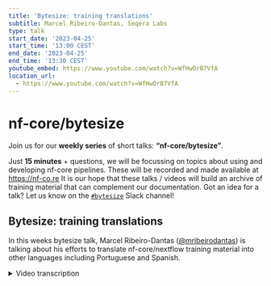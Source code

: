 ```yaml
---
title: 'Bytesize: training translations'
subtitle: Marcel Ribeiro-Dantas, Seqera Labs
type: talk
start_date: '2023-04-25'
start_time: '13:00 CEST'
end_date: '2023-04-25'
end_time: '13:30 CEST'
youtube_embed: https://www.youtube.com/watch?v=WfHwOrB7VfA
location_url:
  - https://www.youtube.com/watch?v=WfHwOrB7VfA
---
```


# nf-core/bytesize

Join us for our **weekly series** of short talks: **“nf-core/bytesize”**.

Just **15 minutes** + questions, we will be focussing on topics about using and developing nf-core pipelines.
These will be recorded and made available at <https://nf-co.re>
It is our hope that these talks / videos will build an archive of training material that can complement our documentation. Got an idea for a talk? Let us know on the [`#bytesize`](https://nfcore.slack.com/channels/bytesize) Slack channel!

## Bytesize: training translations

In this weeks bytesize talk, Marcel Ribeiro-Dantas ([@mribeirodantas](https://github.com/mribeirodantas)) is talking about his efforts to translate nf-core/nextflow training material into other languages including Portuguese and Spanish.

<details markdown="1"><summary>Video transcription</summary>
**Note: The content has been edited for reader-friendliness**

[0:01](https://www.youtube.com/watch?v=WfHwOrB7VfA&t=1)
Hello everyone to today's bytesize. I'm very glad that Marcel could make it and he is going to talk about his work on translating nf-core and Nextflow training material. The stage is yours.

[0:18](https://www.youtube.com/watch?v=WfHwOrB7VfA&t=18)
Hello everyone. Thanks Franziska and everyone else for having me. It's great to be here. It's great to be able to contribute to the bytesize initiative. Today I'm going to talk mostly about translating training material, but I'm going to also mention other efforts related to localization, translating content on Nextflow and nf-core, right? My name is Marcel. I'm a developer advocate at Seqera Labs for Nextflow and nf-core. You can reach me on Twitter, on GitHub with `mribeirodantas` as my handle. The first thing that we're going to talk today is "what is localization?", which is translated content to be able to have content that people from different languages can be able to understand and contribute.

[1:12](https://www.youtube.com/watch?v=WfHwOrB7VfA&t=72)
At some point, a lot of people reached out to me, Phil and Chris and other people asking for translated content, asking for an easier way for people who doesn't feel so confident in English to be able to contribute and to follow nf-core and Nextflow. At some point it became really clear to us that we had to start working with that, to try to find something that could help these people. Make them more comfortable and confident to learn Nextflow, to be able to contribute, to discuss. It became clear that we had to do something, but then where to start? What should we translate? When? How? A lot of people, they start showing up to contribute during the mentorship. I think two or three people, they mentioned they wanted to help translating content, giving talks in their native language, where they live.

[2:08](https://www.youtube.com/watch?v=WfHwOrB7VfA&t=128)
Some people suggested to translate the documentation. Some people suggested other things. A lot of ideas came up. We knew we had to do something, but then it was important to be smart about the way we would do that. I mean, we are not too many people. Even though a lot of people showed up to contribute, it would still be like 6, 7, 8, 10 people. Not a lot of people. We have a huge amount of documentation, a huge amount of content. We had to be smart about how to use these people to be able to translate content. The original idea of translating documentation was risky because the documentation is not only very large. It's also very often changed. Even if we managed to translate everything, like all the documentation of Nextflow and nf-core, the chance that that would be outdated was very high. In a few days, probably, the documentation would already be different in English. We would have to translate it into another language. Even though we have some paid contributors like me or Chris and Phil... For Portuguese, it would be fine, because it could be watched from very close. But if you're talking about Hindi or some other language that we don't have anyone in the team that are fluent, it would be very hard to make sure it would be updated. The risk of having outdated material was very high because it could give a totally different impression to the community that maybe we don't value the translation, we don't value the organization, we don't care about them. It was very risky to translate something that would be good now, but then it would be very bad in a few days or weeks or months.

[3:55](https://www.youtube.com/watch?v=WfHwOrB7VfA&t=235)
Where to start? The idea that came up was to translate training material because they're much more stable, they don't change as often, and they're not that long. Also they're easier to translate because they are informal language, you're explaining something. Sometimes the documentation is very straight, and unless you know very much about the technology you don't feel so confident about changing that. For the training material, it's more welcoming for newcomers to contribute, it doesn't change as often, and it's not as long as the documentation. In the end our cost-benefit analysis convinced us that indeed the training material was the best place to start with the translation.

[4:39](https://www.youtube.com/watch?v=WfHwOrB7VfA&t=279)
At the beginning, the main training material that we had in general was the training.seqera.io website. It was originally written and maintained by Seqera Labs. It uses ASCII doc technology, which was okay, but there are several limitations, several issues we wanted to overcome, it was very tricky on ASCII doc. At some point, very recently, someone showed us material for MKdocs and that we should use Markdown, we were using a lot of parts of the community, and he made a huge effort to convert everything to material for MKdocs. Then other people joined, and we were able to convert the whole training content to this new technology that was much easier to change, much more powerful, and much more beautiful. Now we've been using material for MKdocs, we decided to convert the training material to a more community effort. It's now hosted at training.nextflow.io, even though the original content was created by Seqera Labs, it was donated to the community, it belongs to the community, it's maintained by community, it's much easier for the community to contribute, much faster, much easier.

[6:06](https://www.youtube.com/watch?v=WfHwOrB7VfA&t=366)
We have indeed a lot of people that contributed compared to the past, and by having this new format and this new domain with new people, with new technology, it was exactly the time where this opportunity for localization came up, because a lot of people wanted to contribute around the same time we were doing this conversion. Then we were able to find this plugin called mkdocs-static-i18n, so internalization, which makes it very easy, once it's set up, it's very easy to maintain and contribute different versions of the content in another language. That's how we have now the training material. It's hosted at training.nextflow.io, it's very similar to the original content that we had before in training.seqera.io, but it's more beautiful, it's better organized, and it's been improved a lot in the past two or three months. Of course, now we have it in other languages also.

[7:04](https://www.youtube.com/watch?v=WfHwOrB7VfA&t=424)
Once we set it up, we were able to write this, TRANSLATING.md file in the GitHub repository, explaining how you can contribute, the contributing model that we have. It's obvious for people who are already experienced with GitHub, but for people who are not, it's very important to have it very clear. After all, a lot of times people that contribute to content, to translation, to documentation, they're not very skilled with GitHub. We made sure that it was very clear how to do that on the TRANSLATING.md file. You make a fork of the GitHub repository, the training material of the GitHub repository, you work on your local copy on your fork, you check the mkdocs.yaml file to see if the language that you want to contribute is already set up there. It's very easy, you will see that soon. Then you go to the file, the original file that you have, which is in English, you just duplicate it, add the language code of your language that you can check in the link that is shown in this TRANSLATING.md. Once you've done that, you just change the new file, the filename.pt, for example, .md. You keep changing it, and in the end you just open a pull request to change that. Same thing for image files or any other type of file. You just add the language code and everything else is going to be taken care of by this plugin. You're free to tag all the contributors with the add symbol to request a review. Pull requests, they need at least a review before they are merged. There's an important note at the end, I'm going to talk about it in the next slide so it's clear to you. Let's just skip that for now.

[8:56](https://www.youtube.com/watch?v=WfHwOrB7VfA&t=536)
Here's one example of the first contribution that was done in Spanish. As you can see in the bottom here, the mkdocs.yaml file, it's just a matter of... tthe image is a bit larger than the screen... you put your language code at some point below languages, you give a name to your language, and the code is here. That's what you do, and you create a file .decode, and you can just put the content at the place where the English content were.

[9:31](https://www.youtube.com/watch?v=WfHwOrB7VfA&t=571)
This is the graph of contribution that we had for the whole history of the training material. It's very old, right, so it goes even, I think, over two years ago. At some point there were some small changes, as you can see here, September in 2021, and so on. In around April, 2022, you see there was some change here. I think this was right when Chris was hired, Chris Hakkaard. One of the first things he did... no, maybe I think it was around... I think Chris joined in June. In July and June, Chris and I started working on that, mostly Chris, because I hadn't joined Seqera yet. I was doing some contributions as part of your effort. Then in October, I was already in Seqera, I joined at the end of July, I started contributing a lot. There was a lot of contribution around the end of the year, close to the training that we had. We had a nf-core training in October 2022. It was a lot of work to make sure that the training material was better at this time. Sorry, sorry, sorry. I was in the wrong year. It was here. It makes more sense now. Here, you see in July, there was a lot of contributions, but this was mostly Chris, then I. I think the other Chris also contributed a bit, and Phil also. But you see this huge help here, this huge amount of contributions was mostly by one, two, three people maybe. It was really like a lot of stuff that was easy to fix, like typos, and very easy to fix, and very few people working on that. Even though it looks like a lot of contributions, for the community size, not a lot, because it's employees of Seqera, it was a Seqera content, low hanging fruits, let's say. Even though it looks nice, we had lots of contributions here, it was just like payed people to do that, very few people, and so on. It was October before training, and during training, and then we have this year now. You see, it's a lot of contributions for a longer period, and a lot of people involved, and most people were volunteers.

[11:50](https://www.youtube.com/watch?v=WfHwOrB7VfA&t=710)
But this is the thing I like, this is the real community appearing, in my opinion. As you can see now, we have over 20 contributors, over 20 people who have contributed to this repository, which is training material. We have people who have worked or work at Seqera, but we have lots of people who have no ties to Seqera, people like Yara from Brazil, João from Brazil. You have, I forgot the name of this researcher, he's from South Africa, but you can see the other contributors, you have people from all over the world. You have Anabella from Argentina, you have Pablo from Spain, you have people from all over the world that contributed in this period for the improving of the material, but also through this translation. I really like this chart, because it shows that for a long time we've been working on the training material, but ever since it became a community material, and we open up this opportunity for localization, a lot of people came to help. It's just amazing to see how many people have been using this training material in other languages, and commented, and shared, and did local trainings, and all these things. It's very nice to see that it's being used. Not only that it's very nice, that it brought a lot of people to work together, but also that a lot of people are using it and enjoying it.

[13:11](https://www.youtube.com/watch?v=WfHwOrB7VfA&t=791)
The current status that we have is that the English content is a very nice quality, because it's been improved a lot, a lot of people have delved into the English content to make sure everything is working. Multiple trainings have occurred, so everything is working, everything is fine. We were able to translate the whole training material to Portuguese, and it's up to date. It's translated, and it matches the English version 100%. For the French version, it's about 30% translated, and the part that is translated is up to date. In Spanish, it's about 2% and up to date, but actually there are some pull requests that are being reviewed, so the number is actually higher.

[13:52](https://www.youtube.com/watch?v=WfHwOrB7VfA&t=832)
How do we know that? 100%, 100% is easy, right, because it's everything. But how do we know the 2%, the 30%, how do we track that? So there's a technology called `GitLocalize` that's very interesting. GitLocalize, it watches a GitHub repository, and it watches the files that match a glob that you define, and it pays attention to when they are updated and when the original files are updated. The debugging.md for the debugging section of the training material, then you have debugging.pt.md for the Portuguese translation, debugging.fr.md for the French translation, debugging.es.md for the Spanish translation, and so on. By watching that very closely, every time you change the original English file, and in all the languages the equivalent file doesn't change, GitLocalize will show this is incomplete. Now it's only 99% or 98% translated, and it watches what is called segments, so that very small parts of the file are being taken care of to make sure that you know where it was changed. By using that, we can watch very closely these tables of every language, we can have editors and moderators for every language, it's a very powerful tool and it's free in the plan that we have. The way they make money is by providing this bridge between software developers and professional translators. In this case, we translated it ourselves, but if we needed translation services, that's how they make money.

[15:34](https://www.youtube.com/watch?v=WfHwOrB7VfA&t=934)
We have an issue right now with GitLocalize because the way that it was originally made, that you use the platform to translate this, it has an integration with GitHub, and then you open up a request from the GitLocalize platform, and it's going to open in the GitHub repository. We don't do that because it breaks the markdown code for materials for markdown that we're using, so we have this limitation. We have been talking to them to make sure this is going to work better in the near future. They are very responsive, we are working on that, but so far because of that, sometimes we have some weird things like the 101% here and saying that it's incomplete, even though it's not. It's a very good tool to watch and manage this translation effort, but it's still not perfect for our need, so we've been in close contact with them to make sure it's going to be more tailored for our situation, and I believe it's going to be soon because they're very responsive, they really want to help, it's very nice.

[16:32](https://www.youtube.com/watch?v=WfHwOrB7VfA&t=992)
One thing we also did was to create a project board on GitHub, to make sure it was easy to manage everything. As you can imagine, weeks before the training material, we had so many different things we want to change and improve and test, and then we have people that want to contribute with Spanish and French and Portuguese and fix things in English. I was in charge of this initiative for translation, so I made sure that everything was organized and easy to reach and understand who was doing what. I created this project board to be able to organize everything, and it was a very good initiative. If you haven't used GitHub, but it was before, and I think it's a good thing to use to make sure that you know what's ready to review, what's been done, and using tags and using labels, and who's assigned to what, so I think it was a good experience.

[17:24](https://www.youtube.com/watch?v=WfHwOrB7VfA&t=1044)
It was not only written material. We had the nf-core training in March now, the last one, and for the first time ever, we had a training delivered in multiple languages at the same time. We had English, as always, that was done by Chris Hakkaard. We had a Portuguese version that was done by me. We had a Spanish version that was done by Júlia Mir Pedrol and Gisela Gabernet. We had the French version given by Maxime Garcia, and the Hindi version given by Abhinav Sharma. This is not only interesting and very amazing, in my opinion, because it was done in multiple languages, but also this was the most complete training that nf-core has ever done. Basically, the full training material right now, which is very long, we gave it from the very beginning to the end, plus a significant part of the nf-core documentation. It was a four-day, two-hour each session, very complete, in a very nice rhythm in my opinion, mostly because it's on YouTube, so you can just change the speed or pause if you want. In my opinion, it was a very nice training, very nice content. All these guys, they made amazing, it was very nice to watch some of their talks, it was very nice. I was very happy at the end that we were able to conduct this effort to have it in multiple languages, and I already saw that a lot of people were very happy about it, using it. Obviously, most people are going to watch in English, be them native speakers of English or not, just because it's more, I mean, you just go to the English, you don't even know they're in other languages. But some people watch in the other languages, it was clear that a lot of people were able to benefit from the training, and otherwise they wouldn't be because they are not so confident in English, they are shy, they don't feel confident, they just would rather watch it in a different language. Now we have it.

[19:24](https://www.youtube.com/watch?v=WfHwOrB7VfA&t=1164)
It's not all the languages, of course, but a lot of languages that are very common around our community. We also had another effort, which was the regional Latin America channel on the Nextflow and nf-core Slack. A lot of people from Latin America requested for a long time, a place to be able to speak in Portuguese and Spanish, and to try to grow the community like, as you probably know, in North America in Europe, the Nextflow and nf-core community is huge, it's very large. But if you go to other places, like Middle East, Africa, Asia and Pacific and Latin America and the Caribbean, the community is much smaller. The Latin American community specifically, it was growing on Slack compared to the other ones, but people were still a bit disconnected and some people started to ask for a channel where they would be more comfortable to speak in Portuguese or Spanish or to ask more beginner questions, let's say, and at some point we got some requests, we decided, okay, let's try this out. Now we have this channel, which is communicating between the two Slacks. You just have to be one to be able to participate in this channel and comment and read content. We had seen a lot of initiatives there. I mean, the translation mostly started there, the translation initiative. It was very nice to see this happening. That's it. I welcome any question you may have about nf-core or anything else. You can contribute in this first link, which is the GitHub repository of the training material. You're welcome to join the Nextflow or the nf-core Slacks and these two next links, and I'm also open for any type of contact in my email. Thanks for having me and thanks for paying attention.

[21:12](https://www.youtube.com/watch?v=WfHwOrB7VfA&t=1272)
(host) Thank you very much. Really thank you for this impressive work. I think this will help a lot to get some people in the nf-core boat that would otherwise not have dared.

(speaker) Definitely. Yeah.

(host) Do we have any questions from from the audience? It doesn't seem to be the case, then I would like to thank you again, and I would like to thank the audience for listening in. As usual, I also would like to thank the Chan Zuckerberg Initiative for funding our talks and also actually this translation efforts are part funded by the Chan Zuckerberg Initiative. Thank you very much.

(Speaker) Thank you. Have a nice day, everyone.
